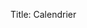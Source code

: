 Title: Calendrier


<script src="//code.jquery.com/jquery-1.11.2.min.js"></script>
<script src="//code.jquery.com/jquery-migrate-1.2.1.min.js"></script>
<script src="//momentjs.com/downloads/moment-with-locales.min.js"></script>
<script src="//cdnjs.cloudflare.com/ajax/libs/fullcalendar/2.2.5/fullcalendar.min.js"></script>
<script src="//cdnjs.cloudflare.com/ajax/libs/fullcalendar/2.2.5/lang/fr.js"></script>
<link rel="stylesheet" href="//cdnjs.cloudflare.com/ajax/libs/fullcalendar/2.2.5/fullcalendar.min.css"></link>
<link media="print" href="//cdnjs.cloudflare.com/ajax/libs/fullcalendar/2.2.5/fullcalendar.print.css"></link>

<div id='calendar'></div>
<style>

.entry-title {
  display: none;
}

#calendar {
  max-width: 900px;
  margin: 0px auto;
  padding-bottom: 25px;
  padding-left: 10px;
  padding-right: 10px;
}

.fc-toolbar h2 {
  text-transform: capitalize;
}

body .fc {
  max-width: 900px !important;
  font-size: 11pt;
}


</style>

<script>
$(document).ready(function() {
    moment().format("Do MMM YY");
    $('#calendar').fullCalendar({
        header: {
            left: 'prev,next today',
            center: 'title',
            right: 'month,agendaWeek'
        },
        defaultView: "month",
        eventLimit: true,
        events: [
          {
            title: 'Trail du Vieux Semur',
            start: '2015-01-17',
            url: 'http://www.trailduvieuxsemur.com'
          },
          {
            title: 'Transvaal Trail',
            start: '2015-02-14',
            url: 'http://www.stjodijon.com/transvaal-trail.html'
          },
          {
            title: 'Semi de Nuits',
            start: '2015-03-14',
            url: 'http://www.semi-nuits-st-georges.com'
          },
          {
            title: '10k de Chalons',
            start: '2015-03-29',
            url: 'http://www.10kmdechalonsursaone.fr'
          },
          {
            title: "10KM au fil de l'eau",
            start: '2015-05-02',
            url: 'http://asvbdjogging.fr'
          },
          {
            title: 'Marathon de Berlin',
            start: '2015-09-27',
            url: 'http://www.bmw-berlin-marathon.com'
          },

        ]

    });
});

</script>
